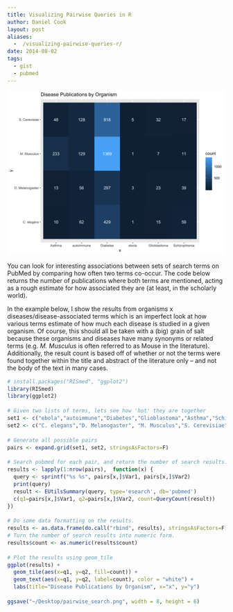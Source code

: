 ```yaml
---
title: Visualizing Pairwise Queries in R
author: Daniel Cook
layout: post
aliases:
  -  /visualizing-pairwise-queries-r/
date: 2014-08-02
tags:
  - gist
  - pubmed
---
```

<img src="/pairwise_search.png" alt="diseasexorg" class='center-img' />

You can look for interesting associations between sets of search terms on PubMed by comparing how often two terms co-occur. The code below returns the number of publications where both terms are mentioned, acting as a rough estimate for how associated they are (at least, in the scholarly world). 

In the example below, I show the results from organisms x diseases/disease-associated terms which is an imperfect look at how various terms estimate of how much each disease is studied in a given organism. Of course, this should all be taken with a (big) grain of salt because these organisms and diseases have many synonyms or related terms (e.g. *M. Musculus* is often referred to as Mouse in the literature). Additionally, the result count is based off of whether or not the terms were found together within the title and abstract of the literature only &#8211; and not the body of the text in many cases.

```R
# install.packages("RISmed", "ggplot2")
library(RISmed)
library(ggplot2)

# Given two lists of terms, lets see how 'hot' they are together
set1 <- c("ebola","autoimmune","Diabetes","Glioblastoma","Asthma","Schizophrenia")
set2 <- c("C. elegans","D. Melanogaster", "M. Musculus","S. Cerevisiae")

# Generate all possible pairs
pairs <- expand.grid(set1, set2, stringsAsFactors=F)

# Search pubmed for each pair, and return the number of search results.
results <- lapply(1:nrow(pairs),  function(x) {
  query <- sprintf("%s %s", pairs[x,]$Var1, pairs[x,]$Var2)
  print(query)
  result <- EUtilsSummary(query, type='esearch', db='pubmed')
  c(q1=pairs[x,]$Var1, q2=pairs[x,]$Var2, count=QueryCount(result))
})

# Do some data formatting on the results.
results <- as.data.frame(do.call("rbind", results), stringsAsFactors=F)
# Turn the number of search results into numeric form.
results$count <- as.numeric(results$count)

# Plot the results using geom_tile
ggplot(results) +
  geom_tile(aes(x=q1, y=q2, fill=count)) +
  geom_text(aes(x=q1, y=q2, label=count), color = "white") + 
  labs(title="Disease Publications by Organism", x="x", y="y")

ggsave("~/Desktop/pairwise_search.png", width = 8, height = 6)

```
